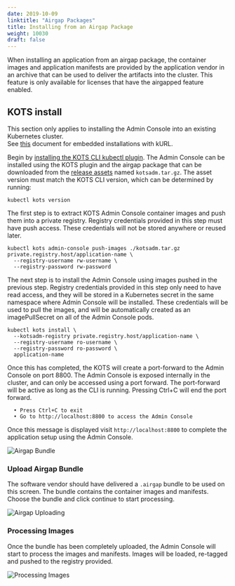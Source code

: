 ```yaml
---
date: 2019-10-09
linktitle: "Airgap Packages"
title: Installing from an Airgap Package
weight: 10030
draft: false
---
```


When installing an application from an airgap package, the container images and application manifests are provided by the application vendor in an archive that can be used to deliver the artifacts into the cluster.
This feature is only available for licenses that have the airgapped feature enabled.

## KOTS install
This section only applies to installing the Admin Console into an existing Kubernetes cluster.  
See [this](https://kots.io/kotsadm/installing/installing-embedded-cluster/) document for embedded installations with kURL.

Begin by [installing the KOTS CLI kubectl plugin](/kots-cli/getting-started/).
The Admin Console can be installed using the KOTS plugin and the airgap package that can be downloaded from the [release assets](https://github.com/replicatedhq/kots/releases) named `kotsadm.tar.gz`.
The asset version must match the KOTS CLI version, which can be determined by running:

```shell
kubectl kots version
```

The first step is to extract KOTS Admin Console container images and push them into a private registry.
Registry credentials provided in this step must have push access.
These credentials will not be stored anywhere or reused later.

```shell
kubectl kots admin-console push-images ./kotsadm.tar.gz private.registry.host/application-name \
  --registry-username rw-username \
  --registry-password rw-password
```

The next step is to install the Admin Console using images pushed in the previous step.
Registry credentials provided in this step only need to have read access, and they will be stored in a Kubernetes secret in the same namespace where Admin Console will be installed.
These credentials will be used to pull the images, and will be automatically created as an imagePullSecret on all of the Admin Console pods.

```shell
kubectl kots install \
  --kotsadm-registry private.registry.host/application-name \
  --registry-username ro-username \
  --registry-password ro-password \
  application-name
```

Once this has completed, the KOTS will create a port-forward to the Admin Console on port 8800.
The Admin Console is exposed internally in the cluster, and can only be accessed using a port forward.
The port-forward will be active as long as the CLI is running.
Pressing Ctrl+C will end the port forward.

```shell
  • Press Ctrl+C to exit
  • Go to http://localhost:8800 to access the Admin Console
```

Once this message is displayed visit `http://localhost:8800` to complete the application setup using the Admin Console.

![Airgap Bundle](/images/airgap-install.png)

### Upload Airgap Bundle
The software vendor should have delivered a `.airgap` bundle to be used on this screen.
The bundle contains the container images and manifests.
Choose the bundle and click continue to start processing.

![Airgap Uploading](/images/airgap-uploading.png)

### Processing Images
Once the bundle has been completely uploaded, the Admin Console will start to process the images and manifests.
Images will be loaded, re-tagged and pushed to the registry provided.

![Processing Images](/images/processing-images.gif)
